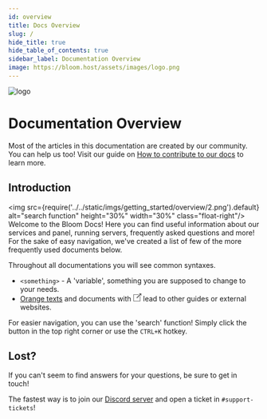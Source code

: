 ```yaml
---
id: overview
title: Docs Overview
slug: /
hide_title: true
hide_table_of_contents: true
sidebar_label: Documentation Overview
image: https://bloom.host/assets/images/logo.png
---
```


<div class="text--center">
<img src="https://bloom.host/assets/images/logo.png" alt="logo" height="50%" width="50%"/>
<h1>Documentation Overview</h1>
</div>

Most of the articles in this documentation are created by our community. You can help us too! Visit our guide on [How to contribute to our docs](../extras/contributing.md) to learn more. 

## Introduction
<img src={require('../../static/imgs/getting_started/overview/2.png').default} alt="search function" height="30%" width="30%" class="float-right"/>
Welcome to the Bloom Docs! Here you can find useful information about our services and panel, running servers, frequently asked questions and more! For the sake of easy navigation, we've created a list of few of the more frequently used documents below.

Throughout all documentations you will see common syntaxes.
- `<something>` - A 'variable', something you are supposed to change to your needs.
- [Orange texts](.) and documents with ![icon](../../static/imgs/getting_started/overview/1.png) lead to other guides or external websites.

For easier navigation, you can use the 'search' function! Simply click the button in the top right corner or use the `CTRL+K` hotkey.


## Lost?

If you can't seem to find answers for your questions, be sure to get in touch!

The fastest way is to join our [Discord server](https://discord.gg/bloom) and open a ticket in `#support-tickets`!
